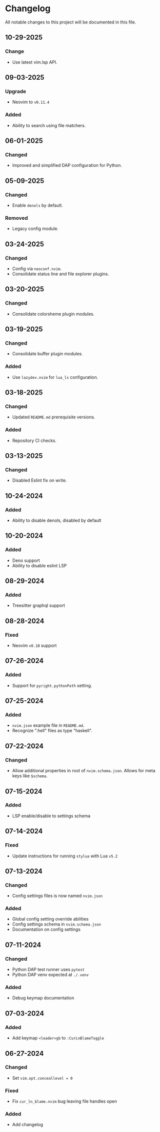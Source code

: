 # Changelog

All notable changes to this project will be documented in this file.

## 10-29-2025

### Change
- Use latest vim.lsp API.

## 09-03-2025

### Upgrade
- Neovim to `v0.11.4`

### Added
- Ability to search using file matchers.

## 06-01-2025

### Changed
- Improved and simplified DAP configuration for Python.

## 05-09-2025

### Changed
- Enable `denols` by default.

### Removed
- Legacy config module.

## 03-24-2025

### Changed
- Config via `neoconf.nvim`.
- Consolidate status line and file explorer plugins.

## 03-20-2025

### Changed
- Consolidate colorsheme plugin modules.

## 03-19-2025

### Changed
- Consolidate buffer plugin modules.

### Added
- Use `lazydev.nvim` for `lua_ls` configuration.

## 03-18-2025

### Changed
- Updated `README.md` prerequisite versions.

### Added
- Repository CI checks.

## 03-13-2025

### Changed
- Disabled Eslint fix on write.

## 10-24-2024

### Added
- Ability to disable denols, disabled by default

## 10-20-2024

### Added
- Deno support
- Ability to disable eslint LSP

## 08-29-2024

### Added
- Treesitter graphql support

## 08-28-2024

### Fixed
- Neovim `v0.10` support

## 07-26-2024

### Added
- Support for `pyright.pythonPath` setting.

## 07-25-2024

### Added
- `nvim.json` example file in `README.md`.
- Recognize ".hell" files as type "haskell".

## 07-22-2024

### Changed
- Allow additional properties in root of `nvim.schema.json`.  Allows for meta keys like `$schema`.

## 07-15-2024

### Added
- LSP enable/disable to settings schema

## 07-14-2024

### Fixed
- Update instructions for running `stylua` with Lua `v5.2`

## 07-13-2024

### Changed
- Config settings files is now named `nvim.json`

### Added
- Global config setting override abilities
- Config settings schema in `nvim.schema.json`
- Documentation on config settings

## 07-11-2024

### Changed
- Python DAP test runner uses `pytest`
- Python DAP venv expected at `./.venv`

### Added
- Debug keymap documentation

## 07-03-2024

### Added
- Add keymap `<leader>gb` to `:CurLnBlameToggle`

## 06-27-2024

### Changed
- Set `vim.opt.conceallevel = 0`

### Fixed
- Fix `cur_ln_blame.nvim` bug leaving file handles open

### Added
- Add changelog
